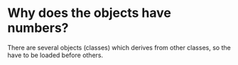 # Why does the objects have numbers?

There are several objects (classes) which derives from other classes,
so the have to be loaded before others.
